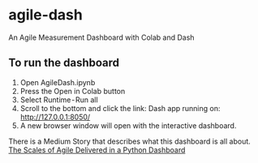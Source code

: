 # agile-dash
An Agile Measurement Dashboard with Colab and Dash

## To run the dashboard
1. Open AgileDash.ipynb  
2. Press the Open in Colab button  
3. Select Runtime - Run all  
4. Scroll to the bottom and click the link:
Dash app running on: http://127.0.0.1:8050/  
5. A new browser window will open with the interactive dashboard.  

There is a Medium Story that describes what this dashboard is all about.  
[The Scales of Agile Delivered in a Python Dashboard](https://medium.com/@anthony_wynne/the-scales-of-agile-delivered-in-a-python-dashboard-9621fdf008f8)
